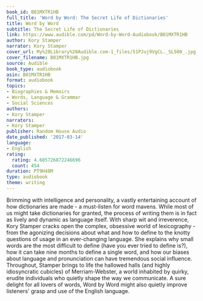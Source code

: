 ```yaml
---
book_id: B01MXTR1HB
full_title: 'Word by Word: The Secret Life of Dictionaries'
title: Word by Word
subtitle: The Secret Life of Dictionaries
link: https://www.audible.com/pd/Word-by-Word-Audiobook/B01MXTR1HB
author: Kory Stamper
narrator: Kory Stamper
cover_url: My%20Library%20Audible.com-1_files/51PJuj9VgCL._SL500_.jpg
cover_filename: B01MXTR1HB.jpg
source: Audible
book_type: audiobook
asin: B01MXTR1HB
format: audiobook
topics:
- Biographies & Memoirs
- Words, Language & Grammar
- Social Sciences
authors:
- Kory Stamper
narrators:
- Kory Stamper
publisher: Random House Audio
date_published: '2017-03-14'
language:
- English
rating:
  rating: 4.605726872246696
  count: 454
duration: PT9H48M
type: audiobook
theme: writing
---
```

Brimming with intelligence and personality, a vastly entertaining account of how dictionaries are made - a must-listen for word mavens.
While most of us might take dictionaries for granted, the process of writing them is in fact as lively and dynamic as language itself. With sharp wit and irreverence, Kory Stamper cracks open the complex, obsessive world of lexicography - from the agonizing decisions about what and how to define to the knotty questions of usage in an ever-changing language. She explains why small words are the most difficult to define (have you ever tried to define is?), how it can take nine months to define a single word, and how our biases about language and pronunciation can have tremendous social influence. Throughout, Stamper brings to life the hallowed halls (and highly idiosyncratic cubicles) of Merriam-Webster, a world inhabited by quirky, erudite individuals who quietly shape the way we communicate. A sure delight for all lovers of words, Word by Word might also quietly improve listeners' grasp and use of the English language.

